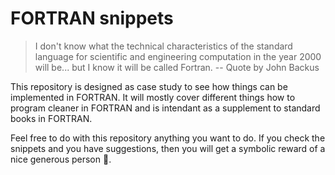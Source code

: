 # FORTRAN snippets

> I don't know what the technical characteristics of
the standard language for scientific and engineering
computation in the year 2000 will be... but I know it
will be called Fortran.  -- Quote by John Backus

This repository is designed as case study to see how things can be implemented in FORTRAN. It will mostly cover different things how to program cleaner in FORTRAN and is intendant as a supplement to standard books in FORTRAN.

Feel free to do with this repository anything you want to do. If you check the snippets and you have suggestions, then you will get a symbolic reward of a nice generous person 👏.
